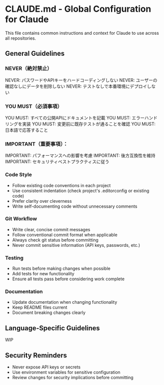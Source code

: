 # CLAUDE.md - Global Configuration for Claude

This file contains common instructions and context for Claude to use across all repositories.

## General Guidelines

### NEVER（絶対禁止）
NEVER: パスワードやAPIキーをハードコーディングしない
NEVER: ユーザーの確認なしにデータを削除しない
NEVER: テストなしで本番環境にデプロイしない

### YOU MUST（必須事項）
YOU MUST: すべての公開APIにドキュメントを記載
YOU MUST: エラーハンドリングを実装
YOU MUST: 変更前に既存テストが通ることを確認
YOU MUST: 日本語で応答すること

### IMPORTANT（重要事項）：
IMPORTANT: パフォーマンスへの影響を考慮
IMPORTANT: 後方互換性を維持
IMPORTANT: セキュリティベストプラクティスに従う

### Code Style
- Follow existing code conventions in each project
- Use consistent indentation (check project's .editorconfig or existing code)
- Prefer clarity over cleverness
- Write self-documenting code without unnecessary comments

### Git Workflow
- Write clear, concise commit messages
- Follow conventional commit format when applicable
- Always check git status before committing
- Never commit sensitive information (API keys, passwords, etc.)

### Testing
- Run tests before making changes when possible
- Add tests for new functionality
- Ensure all tests pass before considering work complete

### Documentation
- Update documentation when changing functionality
- Keep README files current
- Document breaking changes clearly

## Language-Specific Guidelines

WIP

## Security Reminders
- Never expose API keys or secrets
- Use environment variables for sensitive configuration
- Review changes for security implications before committing
